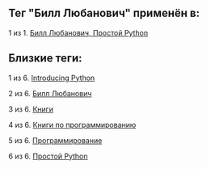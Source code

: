 ## Тег "Билл Любанович" применён в:

1 из 1. [Билл Любанович, Простой Python](../Книги/Программирование/Билл%20Любанович%20-%20Простой%20Python.md)

## Близкие теги:

1 из 6. [Introducing Python](./introducing%20python.md)

2 из 6. [Билл Любанович](./билл%20любанович.md)

3 из 6. [Книги](./книги.md)

4 из 6. [Книги по программированию](./книги%20по%20программированию.md)

5 из 6. [Программирование](./программирование.md)

6 из 6. [Простой Python](./простой%20python.md)

